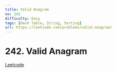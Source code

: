 ```yaml
---
title: Valid Anagram
no: 242
difficulty: Easy
tags: [Hash Table, String, Sorting]
url: https://leetcode.com/problems/valid-anagram/
---
```


# 242. Valid Anagram

[Leetcode](https://leetcode.com/problems/valid-anagram/)


